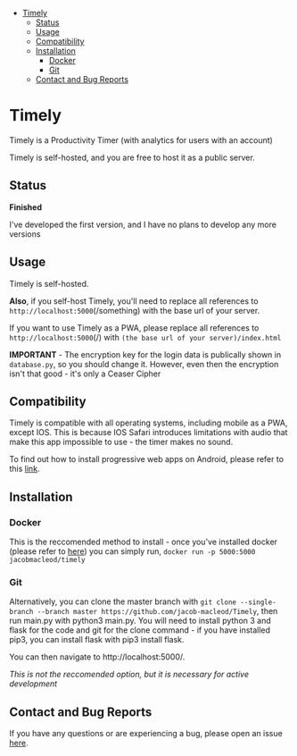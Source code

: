 - [Timely](#timely)
  - [Status](#status)
  - [Usage](#usage)
  - [Compatibility](#compatibility)
  - [Installation](#installation)
    - [Docker](#docker)
    - [Git](#git)
  - [Contact and Bug Reports](#contact-and-bug-reports)

# Timely
Timely is a Productivity Timer (with analytics for users with an account)

Timely is self-hosted, and you are free to host it as a public server.

## Status
**Finished**

I've developed the first version, and I have no plans to develop any more versions

## Usage
Timely is self-hosted.

**Also**, if you self-host Timely, you'll need to replace all references to `http://localhost:5000`(/something) with the base url of your server.

If you want to use Timely as a PWA, please replace all references to `http://localhost:5000`(/) with `(the base url of your server)/index.html`

**IMPORTANT** - The encryption key for the login data is publically shown in `database.py`, so you should change it. However, even then the encryption isn't that good - it's only a Ceaser Cipher

## Compatibility 
Timely is compatible with all operating systems, including mobile as a PWA, except IOS. This is because IOS Safari introduces limitations with audio that make this app impossible to use - the timer makes no sound.

To find out how to install progressive web apps on Android, please refer to this [link](https://support.google.com/chrome/answer/9658361?co=GENIE.Platform%3DAndroid&hl=en).


## Installation
### Docker
This is the reccomended method to install - once you've installed docker (please refer to [here](https://www.docker.com/products/docker-desktop)) you can simply run, `docker run -p 5000:5000 jacobmacleod/timely`

### Git
Alternatively, you can clone the master branch with `git clone --single-branch --branch master https://github.com/jacob-macleod/Timely`, then run main.py with python3 main.py. You will need to install python 3 and flask for the code and git for the clone command - if you have installed pip3, you can install flask with pip3 install flask.

You can then navigate to http://localhost:5000/.

*This is not the reccomended option, but it is necessary for active development*


## Contact and Bug Reports
If you have any questions or are experiencing a bug, please open an issue [here](https://github.com/jacob-macleod/Timely/issues).